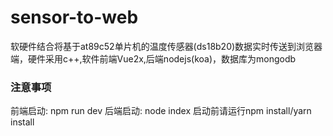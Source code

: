 # sensor-to-web
软硬件结合将基于at89c52单片机的温度传感器(ds18b20)数据实时传送到浏览器端，硬件采用c++,软件前端Vue2x,后端nodejs(koa)，数据库为mongodb
### 注意事项 

前端启动: npm run dev
后端启动: node index
启动前请运行npm install/yarn install
